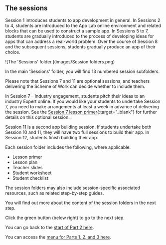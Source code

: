 ## The sessions
Session 1 introduces students to app development in general. In Sessions 2 to 4, students are introduced to the App Lab online environment and related blocks that can be used to construct a sample app. In Sessions 5 to 7, students are gradually introduced to the process of developing ideas for apps that can address a real-world problem. Over the course of Session 8 and the subsequent sessions, students gradually produce an app of their choice.

![The 'Sessions' folder.](images/Session folders.png)

In the main 'Sessions' folder, you will find 13 numbered session subfolders.

Please note that Sessions 7 and 11 are optional sessions, and teachers delivering the Scheme of Work can decide whether to include them. 

In Session 7 – Industry engagement, students pitch their ideas to an industry Expert online. If you would like your students to undertake Session 7, you need to make arrangements at least a week in advance of delivering the session. See the [Session 7 lesson primer](https://docs.google.com/document/d/1LJ-cINBklLBknOfxHQq9WS0EAxRfOw6U_AqS0XC96Qo){:target="_blank"} for further details on this optional session.

Session 11 is a second app building session. If students undertake both Session 10 and 11, they will have two full sessions to build their app. In Session 12, students finish building their app.

Each session folder includes the following, where applicable:
+ Lesson primer
+ Lesson plan
+ Teacher slides
+ Student worksheet
+ Student checklist

The session folders may also include session-specific associated resources, such as related step-by-step guides.

You will find out more about the content of the session folders in the next step.

Click the green button (below right) to go to the next step.

You can go back to the [start of Part 2 here](https://projects.raspberrypi.org/en/projects/Year8-RelevanceTraining-Part2-GBICi4).

You can access the [menu for Parts 1, 2, and 3 here](https://projects.raspberrypi.org/en/pathways/year8-relevancetraining-gbici4).
